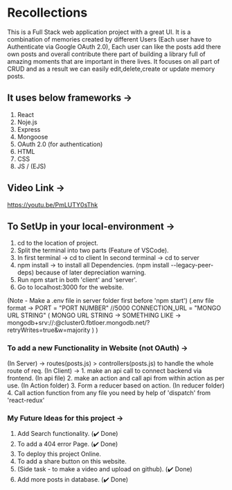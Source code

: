 # Recollections
This is a Full Stack web application project with a great UI. It is a combination of memories created by different Users (Each user have to Authenticate via Google OAuth 2.0), Each user can like the posts add there own posts and overall contribute there part of building a library full of amazing moments that are important in there lives. It focuses on all part of CRUD and as a result we can easily edit,delete,create or update memory posts.

## It uses below frameworks ->
1) React
2) Noje.js
3) Express
4) Mongoose
5) OAuth 2.0 (for authentication)
6) HTML
7) CSS
8) JS / (EJS)

## Video Link ->
https://youtu.be/PmLUTY0sThk

## To SetUp in your local-environment ->
1) cd to the location of project.
2) Split the terminal into two parts (Feature of VSCode).
3) In first terminal -> cd to client
   In second terminal -> cd to server
4) npm install -> to install all Dependencies.
   (npm install --legacy-peer-deps) because of later depreciation warning.
5) Run npm start in both 'client' and 'server'.
6) Go to localhost:3000 for the website.

(Note - Make a .env file in server folder first before 'npm start')
(.env file format -> 
  PORT = "PORT NUMBER" //5000
  CONNECTION_URL = "MONGO URL STRING"
  ( MONGO URL STRING -> SOMETHING LIKE -> mongodb+srv://<USERNAME>:<PASSWORD>@cluster0.fbtloer.mongodb.net/?retryWrites=true&w=majority )
)

### To add a new Functionality in Website (not OAuth) ->
(In Server) -> routes(posts.js) > controllers(posts.js) to handle the whole route of req.
(In Client) -> 1. make an api call to connect backend via frontend. (In api file)
2. make an action and call api from within action as per use. (In Action folder)
3. Form a reducer based on action. (In reducer folder)
4. Call action function from any file you need by help of 'dispatch' from 'react-redux'

### My Future Ideas for this project ->
1) Add Search functionality. (✔️ Done)
2) To add a 404 error Page. (✔️ Done)
3) To deploy this project Online.
4) To add a share button on this website.
5) (Side task - to make a video and upload on github). (✔️ Done)
6) Add more posts in database. (✔️ Done)

